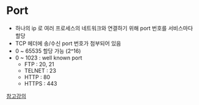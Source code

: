 # Port
- 하나의 ip 로 여러 프로세스의 네트워크와 연결하기 위해 port 번호를 서비스마다 할당
- TCP 헤더에 송/수신 port 번호가 첨부되어 있음
- 0 ~ 65535 할당 가능 (2^16)
- 0 ~ 1023 : well known port
  - FTP : 20, 21
  - TELNET : 23
  - HTTP : 80
  - HTTPS : 443

[참고강의](https://www.inflearn.com/course/http-%EC%9B%B9-%EB%84%A4%ED%8A%B8%EC%9B%8C%ED%81%AC)